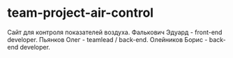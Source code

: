 # team-project-air-control
Сайт для контроля показателей воздуха.
  Фалькович Эдуард - front-end developer.
  Пьянков Олег - teamlead / back-end.
  Олейников Борис - back-end developer.

